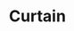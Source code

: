 ---
title: Curtain
description: Creates an effect that imitates a curtain opening or closing across your display element.
aliases: [/vixen-3-documentation/sequencer/effects/pixel-lighting-effects/curtain/]
---